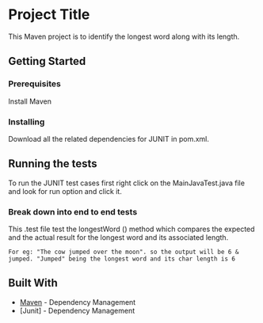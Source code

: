 # Project Title

This Maven project is to identify the longest word along with its length.

## Getting Started


### Prerequisites

Install Maven

### Installing

Download all the related dependencies for JUNIT in pom.xml.


## Running the tests

To run the JUNIT test cases first right click on the MainJavaTest.java file and look for run option and click it.

### Break down into end to end tests

This .test file test the longestWord () method which compares the expected and the actual result for the longest word and its associated length.

```
For eg: "The cow jumped over the moon". so the output will be 6 & jumped. "Jumped" being the longest word and its char length is 6
```

## Built With

* [Maven](https://maven.apache.org/) - Dependency Management
* [Junit] - Dependency Management

